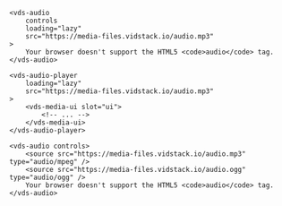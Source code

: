 <script>
import Layout from './_Layout.md';
</script>

<Layout>

```html:copy:slot=usage
<vds-audio
	controls
	loading="lazy"
	src="https://media-files.vidstack.io/audio.mp3"
>
	Your browser doesn't support the HTML5 <code>audio</code> tag.
</vds-audio>
```

```html:copy:slot=player
<vds-audio-player
	loading="lazy"
	src="https://media-files.vidstack.io/audio.mp3"
>
	<vds-media-ui slot="ui">
		<!-- ... -->
	</vds-media-ui>
</vds-audio-player>
```

```html:copy:slot=multiple-sources
<vds-audio controls>
	<source src="https://media-files.vidstack.io/audio.mp3" type="audio/mpeg" />
	<source src="https://media-files.vidstack.io/audio.ogg" type="audio/ogg" />
	Your browser doesn't support the HTML5 <code>audio</code> tag.
</vds-audio>
```

</Layout>
